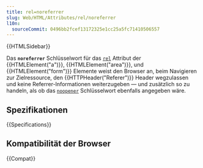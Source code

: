 ```yaml
---
title: rel=noreferrer
slug: Web/HTML/Attributes/rel/noreferrer
l10n:
  sourceCommit: 0496bb2fcef13172325e1cc25a5fc71410506557
---
```


{{HTMLSidebar}}

Das **`noreferrer`** Schlüsselwort für das [`rel`](/de/docs/Web/HTML/Attributes/rel) Attribut der {{HTMLElement("a")}}, {{HTMLElement("area")}}, und {{HTMLElement("form")}} Elemente weist den Browser an, beim Navigieren zur Zielressource, den {{HTTPHeader("Referer")}} Header wegzulassen und keine Referrer-Informationen weiterzugeben — und zusätzlich so zu handeln, als ob das [`noopener`](/de/docs/Web/HTML/Attributes/rel/noopener) Schlüsselwort ebenfalls angegeben wäre.

## Spezifikationen

{{Specifications}}

## Kompatibilität der Browser

{{Compat}}
